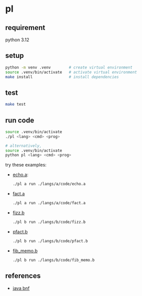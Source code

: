# pl

## requirement
python 3.12

## setup
```sh
python -m venv .venv        # create virtual environment
source .venv/bin/activate   # activate virtual environment
make install                # install dependencies
```

## test
```sh
make test
```

## run code
```sh
source .venv/bin/activate
./pl <lang> <cmd> <prog>

# alternatively,
source .venv/bin/activate
python pl <lang> <cmd> <prog>
```

try these examples:

- [echo.a](./langs/a/code/echo.a):
    ```sh
    ./pl a run ./langs/a/code/echo.a
    ```

- [fact.a](./langs/a/code/fact.a)
    ```sh
    ./pl a run ./langs/a/code/fact.a
    ```

- [fizz.b](./langs/b/code/fizz.b)
    ```sh
    ./pl b run ./langs/b/code/fizz.b
    ```

- [pfact.b](./langs/b/code/pfact.b)
    ```sh
    ./pl b run ./langs/b/code/pfact.b
    ```

- [fib_memo.b](./langs/b/code/fib_memo.b)
    ```sh
    ./pl b run ./langs/b/code/fib_memo.b
    ```

## references
* [java bnf](https://cs.au.dk/~amoeller/RegAut/JavaBNF.html)

